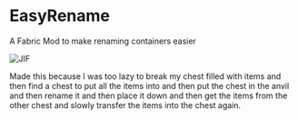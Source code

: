 # EasyRename
A Fabric Mod to make renaming containers easier

![JIF](https://i.imgur.com/QO0vwlv.gif)

Made this because I was too lazy to break my chest filled with items and then find a chest to put all the
items into and then put the chest in the anvil and then rename it and then place it down and then get the
items from the other chest and slowly transfer the items into the chest again.

